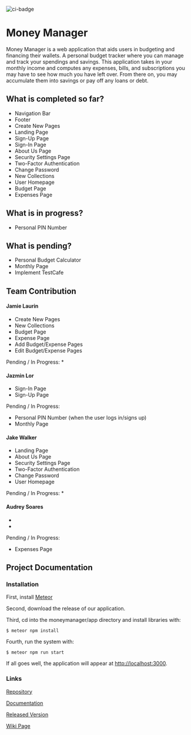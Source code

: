 ![ci-badge](https://github.com/3J-A/MoneyManager/actions/workflows/ci.yml/badge.svg)

# Money Manager 

Money Manager is a web application that aids users in budgeting and financing their wallets. A personal budget tracker where you can manage and track your spendings and savings. This application takes in your monthly income and computes any expenses, bills, and subscriptions you may have to see how much you have left over. From there on, you may accumulate them into savings or pay off any loans or debt.  

## What is completed so far?
* Navigation Bar
* Footer
* Create New Pages
* Landing Page
* Sign-Up Page
* Sign-In Page
* About Us Page
* Security Settings Page
* Two-Factor Authentication
* Change Password
* New Collections
* User Homepage
* Budget Page
* Expenses Page

## What is in progress?
* Personal PIN Number

## What is pending? 
* Personal Budget Calculator
* Monthly Page
* Implement TestCafe

## Team Contribution 
#### Jamie Laurin 
* Create New Pages
* New Collections
* Budget Page
* Expense Page
* Add Budget/Expense Pages
* Edit Budget/Expense Pages

Pending / In Progress: 
* 

#### Jazmin Lor 
* Sign-In Page
* Sign-Up Page

Pending / In Progress: 
* Personal PIN Number (when the user logs in/signs up)
* Monthly Page

#### Jake Walker
* Landing Page
* About Us Page
* Security Settings Page
* Two-Factor Authentication
* Change Password
* User Homepage

Pending / In Progress:
* 

#### Audrey Soares 
*
*

Pending / In Progress: 
* Expenses Page

## Project Documentation

### Installation 

First, install <a href="https://docs.meteor.com/install.html">Meteor</a>

Second, download the release of our application. 

Third, cd into the moneymanager/app directory and install libraries with:
```
$ meteor npm install
```

Fourth, run the system with:
```
$ meteor npm run start
```

If all goes well, the application will appear at <a href="http://localhost:3000">http://localhost:3000</a>.

### Links
<a href="https://github.com/3J-A/MoneyManager">Repository</a>

<a href="https://github.com/3J-A/MoneyManager">Documentation</a>

<a href="https://github.com/3J-A/MoneyManager">Released Version</a>

<a href="https://github.com/3J-A/MoneyManager/wiki">Wiki Page</a>
